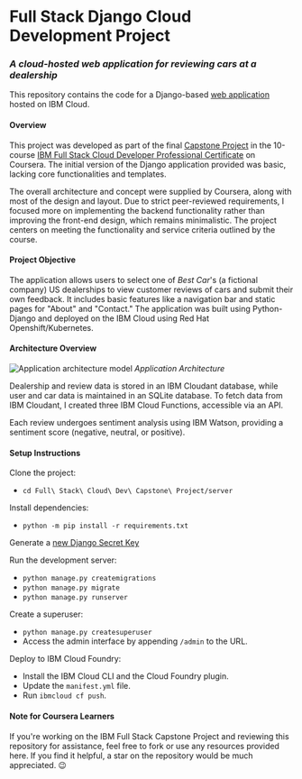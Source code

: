 # Full Stack Django Cloud Development Project
### _A cloud-hosted web application for reviewing cars at a dealership_

This repository contains the code for a Django-based [web application](https://sr-django-capstone.eu-de.mybluemix.net/djangoapp/) hosted on IBM Cloud.

#### Overview
This project was developed as part of the final [Capstone Project](https://www.coursera.org/learn/ibm-cloud-native-full-stack-development-capstone?specialization=ibm-full-stack-cloud-developer) in the 10-course [IBM Full Stack Cloud Developer Professional Certificate](https://www.coursera.org/professional-certificates/ibm-full-stack-cloud-developer) on Coursera. The initial version of the Django application provided was basic, lacking core functionalities and templates. 

The overall architecture and concept were supplied by Coursera, along with most of the design and layout. Due to strict peer-reviewed requirements, I focused more on implementing the backend functionality rather than improving the front-end design, which remains minimalistic. The project centers on meeting the functionality and service criteria outlined by the course.

#### Project Objective
The application allows users to select one of *Best Car*'s (a fictional company) US dealerships to view customer reviews of cars and submit their own feedback. It includes basic features like a navigation bar and static pages for "About" and "Contact." The application was built using Python-Django and deployed on the IBM Cloud using Red Hat Openshift/Kubernetes.

#### Architecture Overview
![Application architecture model](capstone-project-model.png)
_Application Architecture_

Dealership and review data is stored in an IBM Cloudant database, while user and car data is maintained in an SQLite database. To fetch data from IBM Cloudant, I created three IBM Cloud Functions, accessible via an API.

Each review undergoes sentiment analysis using IBM Watson, providing a sentiment score (negative, neutral, or positive).

#### Setup Instructions
Clone the project:
- ```cd Full\ Stack\ Cloud\ Dev\ Capstone\ Project/server```

Install dependencies:
- ```python -m pip install -r requirements.txt```

Generate a [new Django Secret Key](https://humberto.io/blog/tldr-generate-django-secret-key/)

Run the development server:
- ```python manage.py createmigrations```
- ```python manage.py migrate```
- ```python manage.py runserver```

Create a superuser:
- ```python manage.py createsuperuser```
- Access the admin interface by appending `/admin` to the URL.

Deploy to IBM Cloud Foundry:
- Install the IBM Cloud CLI and the Cloud Foundry plugin.
- Update the `manifest.yml` file.
- Run `ibmcloud cf push`.

#### Note for Coursera Learners
If you're working on the IBM Full Stack Capstone Project and reviewing this repository for assistance, feel free to fork or use any resources provided here. If you find it helpful, a star on the repository would be much appreciated. 😉

